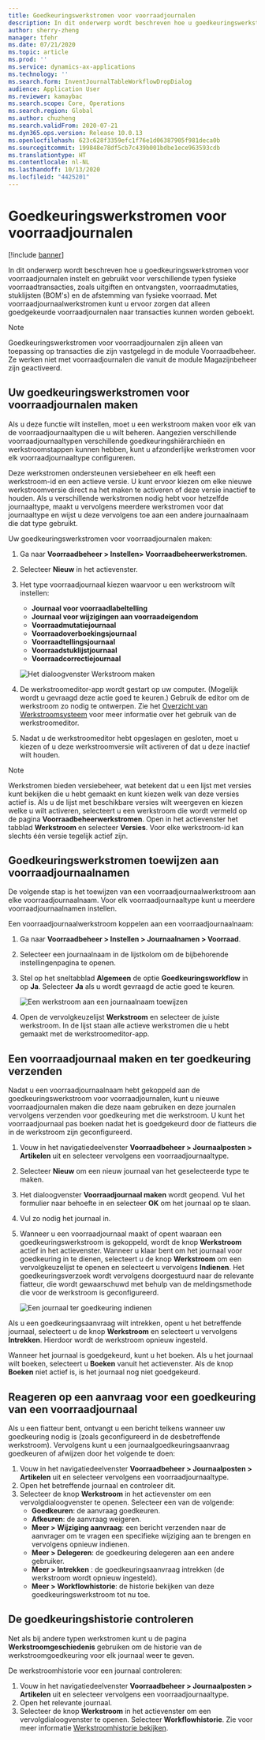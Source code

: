 ```yaml
---
title: Goedkeuringswerkstromen voor voorraadjournalen
description: In dit onderwerp wordt beschreven hoe u goedkeuringswerkstromen voor voorraadjournalen instelt en gebruikt voor diverse typen fysieke voorraadtransacties. Met voorraadjournaalwerkstromen kunt u ervoor zorgen dat alleen goedgekeurde voorraadjournalen naar transacties kunnen worden geboekt.
author: sherry-zheng
manager: tfehr
ms.date: 07/21/2020
ms.topic: article
ms.prod: ''
ms.service: dynamics-ax-applications
ms.technology: ''
ms.search.form: InventJournalTableWorkflowDropDialog
audience: Application User
ms.reviewer: kamaybac
ms.search.scope: Core, Operations
ms.search.region: Global
ms.author: chuzheng
ms.search.validFrom: 2020-07-21
ms.dyn365.ops.version: Release 10.0.13
ms.openlocfilehash: 623c628f3359efc1f76e1d06387905f981deca0b
ms.sourcegitcommit: 199848e78df5cb7c439b001bdbe1ece963593cdb
ms.translationtype: HT
ms.contentlocale: nl-NL
ms.lasthandoff: 10/13/2020
ms.locfileid: "4425201"
---
```

# <a name="inventory-journal-approval-workflows"></a>Goedkeuringswerkstromen voor voorraadjournalen

[!include [banner](../includes/banner.md)]

In dit onderwerp wordt beschreven hoe u goedkeuringswerkstromen voor voorraadjournalen instelt en gebruikt voor verschillende typen fysieke voorraadtransacties, zoals uitgiften en ontvangsten, voorraadmutaties, stuklijsten (BOM's) en de afstemming van fysieke voorraad. Met voorraadjournaalwerkstromen kunt u ervoor zorgen dat alleen goedgekeurde voorraadjournalen naar transacties kunnen worden geboekt.

> [!NOTE]
> Goedkeuringswerkstromen voor voorraadjournalen zijn alleen van toepassing op transacties die zijn vastgelegd in de module Voorraadbeheer. Ze werken niet met voorraadjournalen die vanuit de module Magazijnbeheer zijn geactiveerd.

## <a name="create-your-inventory-journal-approval-workflows"></a>Uw goedkeuringswerkstromen voor voorraadjournalen maken

Als u deze functie wilt instellen, moet u een werkstroom maken voor elk van de voorraadjournaaltypen die u wilt beheren. Aangezien verschillende voorraadjournaaltypen verschillende goedkeuringshiërarchieën en werkstroomstappen kunnen hebben, kunt u afzonderlijke werkstromen voor elk voorraadjournaaltype configureren.

Deze werkstromen ondersteunen versiebeheer en elk heeft een werkstroom-id en een actieve versie. U kunt ervoor kiezen om elke nieuwe werkstroomversie direct na het maken te activeren of deze versie inactief te houden. Als u verschillende werkstromen nodig hebt voor hetzelfde journaaltype, maakt u vervolgens meerdere werkstromen voor dat journaaltype en wijst u deze vervolgens toe aan een andere journaalnaam die dat type gebruikt.

Uw goedkeuringswerkstromen voor voorraadjournalen maken:

1. Ga naar **Voorraadbeheer \> Instellen\> Voorraadbeheerwerkstromen**.
1. Selecteer **Nieuw** in het actievenster.
1. Het type voorraadjournaal kiezen waarvoor u een werkstroom wilt instellen:
    - **Journaal voor voorraadlabeltelling**
    - **Journaal voor wijzigingen aan voorraadeigendom**
    - **Voorraadmutatiejournaal**
    - **Voorraadoverboekingsjournaal**
    - **Voorraadtellingsjournaal**
    - **Voorraadstuklijstjournaal**
    - **Voorraadcorrectiejournaal**

    ![Het dialoogvenster Werkstroom maken](media/journal-workflow-create-workflow.png "Het dialoogvenster Werkstroom maken")

1. De werkstroomeditor-app wordt gestart op uw computer. (Mogelijk wordt u gevraagd deze actie goed te keuren.) Gebruik de editor om de werkstroom zo nodig te ontwerpen. Zie het [Overzicht van Werkstroomsysteem](../../fin-ops-core/fin-ops/organization-administration/overview-workflow-system.md) voor meer informatie over het gebruik van de werkstroomeditor.
1. Nadat u de werkstroomeditor hebt opgeslagen en gesloten, moet u kiezen of u deze werkstroomversie wilt activeren of dat u deze inactief wilt houden.

> [!NOTE]
> Werkstromen bieden versiebeheer, wat betekent dat u een lijst met versies kunt bekijken die u hebt gemaakt en kunt kiezen welk van deze versies actief is. Als u de lijst met beschikbare versies wilt weergeven en kiezen welke u wilt activeren, selecteert u een werkstroom die wordt vermeld op de pagina **Voorraadbeheerwerkstromen**. Open in het actievenster het tabblad **Werkstroom** en selecteer **Versies**. Voor elke werkstroom-id kan slechts één versie tegelijk actief zijn.

## <a name="assign-approval-workflows-to-inventory-journal-names"></a>Goedkeuringswerkstromen toewijzen aan voorraadjournaalnamen

De volgende stap is het toewijzen van een voorraadjournaalwerkstroom aan elke voorraadjournaalnaam. Voor elk voorraadjournaaltype kunt u meerdere voorraadjournaalnamen instellen.

Een voorraadjournaalwerkstroom koppelen aan een voorraadjournaalnaam:

1. Ga naar **Voorraadbeheer \> Instellen \> Journaalnamen \> Voorraad**.
1. Selecteer een journaalnaam in de lijstkolom om de bijbehorende instellingenpagina te openen.
1. Stel op het sneltabblad **Algemeen** de optie **Goedkeuringsworkflow** in op **Ja**. Selecteer **Ja** als u wordt gevraagd de actie goed te keuren.

    ![Een werkstroom aan een journaalnaam toewijzen](media/journal-workflow-journal-name.png "Een werkstroom aan een journaalnaam toewijzen")

1. Open de vervolgkeuzelijst **Werkstroom** en selecteer de juiste werkstroom. In de lijst staan alle actieve werkstromen die u hebt gemaakt met de werkstroomeditor-app.

## <a name="create-an-inventory-journal-and-send-it-for-approval"></a>Een voorraadjournaal maken en ter goedkeuring verzenden

Nadat u een voorraadjournaalnaam hebt gekoppeld aan de goedkeuringswerkstroom voor voorraadjournalen, kunt u nieuwe voorraadjournalen maken die deze naam gebruiken en deze journalen vervolgens verzenden voor goedkeuring met die werkstroom. U kunt het voorraadjournaal pas boeken nadat het is goedgekeurd door de fiatteurs die in de werkstroom zijn geconfigureerd.

1. Vouw in het navigatiedeelvenster **Voorraadbeheer \> Journaalposten \> Artikelen** uit en selecteer vervolgens een voorraadjournaaltype.
1. Selecteer **Nieuw** om een nieuw journaal van het geselecteerde type te maken.
1. Het dialoogvenster **Voorraadjournaal maken** wordt geopend. Vul het formulier naar behoefte in en selecteer **OK** om het journaal op te slaan.
1. Vul zo nodig het journaal in.
1. Wanneer u een voorraadjournaal maakt of opent waaraan een goedkeuringswerkstroom is gekoppeld, wordt de knop **Werkstroom** actief in het actievenster. Wanneer u klaar bent om het journaal voor goedkeuring in te dienen, selecteert u de knop **Werkstroom** om een vervolgkeuzelijst te openen en selecteert u vervolgens **Indienen**. Het goedkeuringsverzoek wordt vervolgens doorgestuurd naar de relevante fiatteur, die wordt gewaarschuwd met behulp van de meldingsmethode die voor de werkstroom is geconfigureerd.

    ![Een journaal ter goedkeuring indienen](media/journal-workflow-inventory-journal.png "Een journaal ter goedkeuring indienen")

Als u een goedkeuringsaanvraag wilt intrekken, opent u het betreffende journaal, selecteert u de knop **Werkstroom** en selecteert u vervolgens **Intrekken**. Hierdoor wordt de werkstroom opnieuw ingesteld.

Wanneer het journaal is goedgekeurd, kunt u het boeken. Als u het journaal wilt boeken, selecteert u **Boeken** vanuit het actievenster. Als de knop **Boeken** niet actief is, is het journaal nog niet goedgekeurd.

## <a name="respond-to-an-inventory-journal-approval-request"></a>Reageren op een aanvraag voor een goedkeuring van een voorraadjournaal

Als u een fiatteur bent, ontvangt u een bericht telkens wanneer uw goedkeuring nodig is (zoals geconfigureerd in de desbetreffende werkstroom). Vervolgens kunt u een journaalgoedkeuringsaanvraag goedkeuren of afwijzen door het volgende te doen:

1. Vouw in het navigatiedeelvenster **Voorraadbeheer \> Journaalposten \> Artikelen** uit en selecteer vervolgens een voorraadjournaaltype.
1. Open het betreffende journaal en controleer dit.
1. Selecteer de knop **Werkstroom** in het actievenster om een vervolgdialoogvenster te openen. Selecteer een van de volgende:
    - **Goedkeuren**: de aanvraag goedkeuren.
    - **Afkeuren**: de aanvraag weigeren.
    - **Meer \> Wijziging aanvraag**: een bericht verzenden naar de aanvrager om te vragen een specifieke wijziging aan te brengen en vervolgens opnieuw indienen.
    - **Meer \> Delegeren**: de goedkeuring delegeren aan een andere gebruiker.
    - **Meer \> Intrekken** : de goedkeuringsaanvraag intrekken (de werkstroom wordt opnieuw ingesteld).
    - **Meer \> Workflowhistorie**: de historie bekijken van deze goedkeuringswerkstroom tot nu toe.

## <a name="review-the-approval-history"></a>De goedkeuringshistorie controleren

Net als bij andere typen werkstromen kunt u de pagina **Werkstroomgeschiedenis** gebruiken om de historie van de werkstroomgoedkeuring voor elk journaal weer te geven.

De werkstroomhistorie voor een journaal controleren:

1. Vouw in het navigatiedeelvenster **Voorraadbeheer \> Journaalposten \> Artikelen** uit en selecteer vervolgens een voorraadjournaaltype.
1. Open het relevante journaal.
1. Selecteer de knop **Werkstroom** in het actievenster om een vervolgdialoogvenster te openen. Selecteer **Workflowhistorie**. Zie voor meer informatie [Werkstroomhistorie bekijken](../../fin-ops-core/fin-ops/organization-administration/tasks/view-workflow-history.md).
